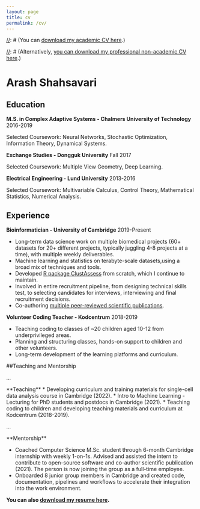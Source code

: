 ```yaml
---
layout: page
title: cv
permalink: /cv/
---
```

[//]: # (Comment style)

[//]: # (You can [download my academic CV here](cv.pdf).)

[//]: # (Alternatively, [you can download my professional non-academic CV here](resume.pdf).)

# Arash Shahsavari
## Education
**M.S. in Complex Adaptive Systems - Chalmers University of Technology**  2016-2019

Selected Coursework: Neural Networks, Stochastic Optimization, Information Theory, Dynamical Systems.

**Exchange Studies - Dongguk University**  Fall 2017

Selected Coursework: Multiple View Geometry, Deep Learning.

**Electrical Engineering - Lund University**  2013-2016

Selected Coursework: Multivariable Calculus, Control Theory, Mathematical Statistics, Numerical Analysis.

## Experience
**Bioinformatician - University of Cambridge**  2019-Present
* Long-term data science work on multiple biomedical projects (60+ datasets for 20+ different projects, typically juggling 4-8 projects at a time), with multiple weekly deliverables.
* Machine learning and statistics on terabyte-scale datasets,using a broad mix of techniques and tools.
* Developed [R package ClustAssess](https://cran.r-project.org/package=ClustAssess) from scratch, which I continue to maintain.
* Involved in entire recruitment pipeline, from designing technical skills test, to selecting candidates for interviews, interviewing and final recruitment decisions.
* Co-authoring [multiple peer-reviewed scientific publications](https://scholar.google.com/citations?hl=en&user=Q_iGdrkAAAAJ&view_op=list_works&sortby=pubdate).

**Volunteer Coding Teacher - Kodcentrum**  2018-2019
* Teaching coding to classes of ~20 children aged 10-12 from underprivileged areas.
* Planning and structuring classes, hands-on support to children and other volunteers.
* Long-term development of the learning platforms and curriculum.

##Teaching and Mentorship
<p>...</p>
**Teaching**
* Developing curriculum and training materials for single-cell data analysis course in Cambridge (2022).
* Intro to Machine Learning - Lecturing for PhD students and postdocs in Cambridge (2021).
* Teaching coding to children and developing teaching materials and curriculum at Kodcentrum (2018-2019).

<p>...</p>
**Mentorship**

* Coached Computer Science M.Sc. student through 6-month Cambridge internship with weekly 1-on-1s. Advised and assisted the intern to contribute to open-source software and co-author scientific publication (2021). The person is now joining the group as a full-time employee.
* Onboarded 8 junior group members in Cambridge and created code, documentation, pipelines and workflows to accelerate their integration into the work environment.




**You can also [download my resume here](resume.pdf).**
